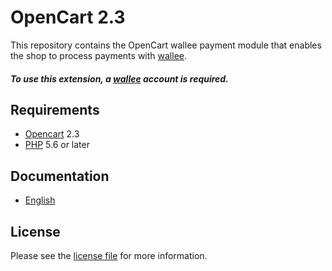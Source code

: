 # OpenCart 2.3

This repository contains the OpenCart  wallee payment module that enables the shop to process payments with [wallee](https://www.wallee.com).

##### To use this extension, a [wallee](https://www.wallee.com) account is required.

## Requirements

* [Opencart](https://www.opencart.com/) 2.3
* [PHP](http://php.net/) 5.6 or later

## Documentation

* [English](https://plugin-documentation.wallee.com/wallee-payment/opencart-2.3/1.0.13/docs/en/documentation.html)

## License

Please see the [license file](https://github.com/wallee-payment/opencart-2.3/blob/1.0.13/LICENSE) for more information.